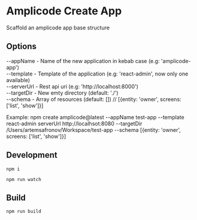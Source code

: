 # Amplicode Create App

Scaffold an amplicode app base structure

## Options

--appName - Name of the new application in kebab case (e.g: 'amplicode-app')   
--template - Template of the application (e.g: 'react-admin', now only one available)   
--serverUrl - Rest api uri (e.g: 'http://localhost:8000')   
--targetDir - New emty directory (default: './')   
--schema - Array of resources (default: []) // [{entity: 'owner', screens: ['list', 'show']}]

Example: npm create amplicode@latest --appName test-app --template react-admin serverUrl http://localhsot:8080 --targetDir /Users/artemsafronov/Workspace/test-app --schema [{entity: 'owner', screens: ['list', 'show']}]

## Development

`npm i`

`npm run watch`

## Build

`npm run build`
